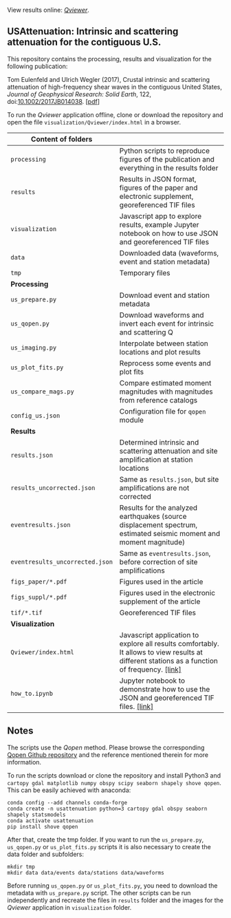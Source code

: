 View results online: [*Qviewer*](https://trichter.github.io/usattenuation).

## USAttenuation: Intrinsic and scattering attenuation for the contiguous U.S.

This repository contains the processing, results and visualization for the following publication:

Tom Eulenfeld and Ulrich Wegler (2017), Crustal intrinsic and scattering attenuation of high-frequency shear waves in the contiguous United States, *Journal of Geophysical Research: Solid Earth*, 122, doi:[10.1002/2017JB014038](https://dx.doi.org/10.1002/2017JB014038). [[pdf](http://www.geophysik.uni-jena.de/igwphymedia/_users/eule/Eulenfeld_Wegler_2017_US_intrinsic_and_scattering_attenuation_preprint.pdf)]

To run the *Qviewer* application offline, clone or download the repository and open the file `visualization/Qviewer/index.html` in a browser.

Content of folders||
--- | ---
`processing`     | Python scripts to reproduce figures of the publication and everything in the results folder
`results`        | Results in JSON format, figures of the paper and electronic supplement, georeferenced TIF files
`visualization`  | Javascript app to explore results, example Jupyter notebook on how to use JSON and georeferenced TIF files
`data`           | Downloaded data (waveforms, event and station metadata)
`tmp`            | Temporary files
**Processing**   |
`us_prepare.py`  | Download event and station metadata
`us_qopen.py`    | Download waveforms and invert each event for intrinsic and scattering Q
`us_imaging.py`  | Interpolate between station locations and plot results
`us_plot_fits.py`| Reprocess some events and plot fits
`us_compare_mags.py`| Compare estimated moment magnitudes with magnitudes from reference catalogs
`config_us.json` | Configuration file for `qopen` module
**Results**      |
`results.json`   | Determined intrinsic and scattering attenuation and site amplification at station locations
`results_uncorrected.json` | Same as `results.json`, but site amplifications are not corrected
`eventresults.json`  | Results for the analyzed earthquakes (source displacement spectrum, estimated seismic moment and moment magnitude)
`eventresults_uncorrected.json`  | Same as `eventresults.json`, before correction of site amplifications
`figs_paper/*.pdf`   | Figures used in the article
`figs_suppl/*.pdf`   | Figures used in the electronic supplement of the article
`tif/*.tif`          | Georeferenced TIF files
**Visualization**    |
`Qviewer/index.html` | Javascript application to explore all results comfortably. It allows to view results at different stations as a function of frequency. [[link]](https://trichter.github.io/usattenuation)
`how_to.ipynb`       | Jupyter notebook to demonstrate how to use the JSON and georeferenced TIF files. [[link]](https://nbviewer.jupyter.org/github/trichter/usattenuation/blob/master/visualization/how_to.ipynb)


## Notes

The scripts use the *Qopen* method. Please browse the corresponding [Qopen Github repository](https://github.com/trichter/qopen) and the reference mentioned therein for more information.

To run the scripts download or clone the repository and install Python3 and `cartopy gdal matplotlib numpy obspy scipy seaborn shapely shove qopen`. This can be easily achieved with anaconda:

```
conda config --add channels conda-forge
conda create -n usattenuation python=3 cartopy gdal obspy seaborn shapely statsmodels
conda activate usattenuation
pip install shove qopen
```

After that, create the tmp folder. If you want to run the `us_prepare.py`, `us_qopen.py` or `us_plot_fits.py` scripts it is also necessary to create the data folder and subfolders:

```
mkdir tmp
mkdir data data/events data/stations data/waveforms
```

Before running `us_qopen.py` or `us_plot_fits.py`, you need to download the metadata with `us_prepare.py` script. The other scripts can be run independently and recreate the files in `results` folder and the images for the *Qviewer* application in `visualization` folder.
